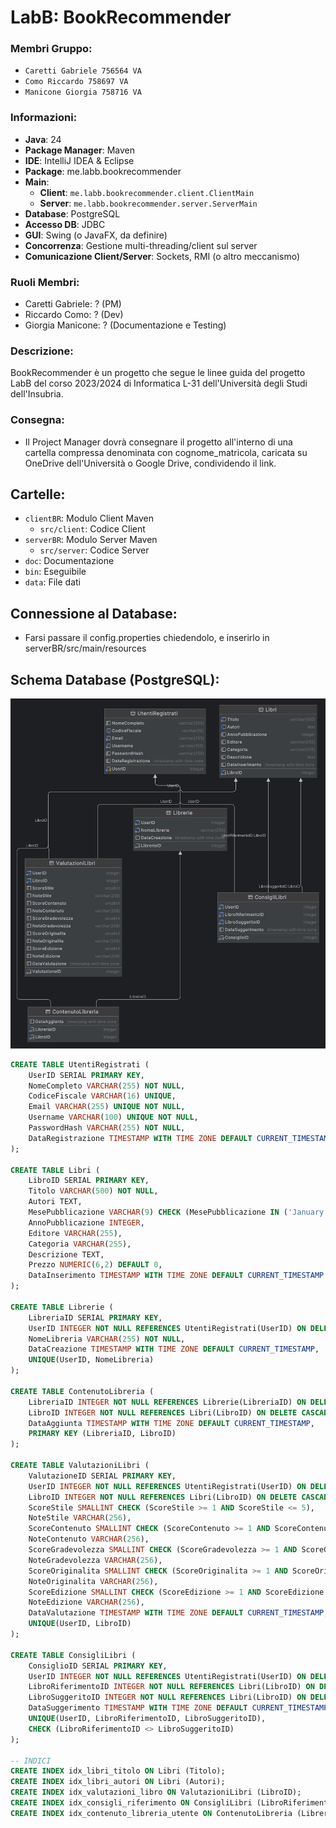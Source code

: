 # LabB: BookRecommender

### Membri Gruppo:
- `Caretti Gabriele 756564 VA`
- `Como Riccardo 758697 VA`
- `Manicone Giorgia 758716 VA`

### Informazioni:
- **Java**: 24
- **Package Manager**: Maven
- **IDE**: IntelliJ IDEA & Eclipse
- **Package**: me.labb.bookrecommender
- **Main**:
  - **Client**: `me.labb.bookrecommender.client.ClientMain`
  - **Server**: `me.labb.bookrecommender.server.ServerMain`
- **Database**: PostgreSQL
- **Accesso DB**: JDBC
- **GUI**: Swing (o JavaFX, da definire)
- **Concorrenza**: Gestione multi-threading/client sul server
- **Comunicazione Client/Server**: Sockets, RMI (o altro meccanismo)

### Ruoli Membri:
- Caretti Gabriele: ? (PM)
- Riccardo Como: ? (Dev)
- Giorgia Manicone: ? (Documentazione e Testing)

### Descrizione:
BookRecommender è un progetto che segue le linee guida del progetto
LabB del corso 2023/2024 di Informatica L-31 dell'Università degli Studi dell'Insubria.

### Consegna:
- Il Project Manager dovrà consegnare il progetto all'interno di una cartella compressa denominata con cognome_matricola, caricata su OneDrive dell'Università o Google Drive, condividendo il link.

## Cartelle:
- `clientBR`: Modulo Client Maven
  - `src/client`: Codice Client
- `serverBR`: Modulo Server Maven
  - `src/server`: Codice Server
- `doc`: Documentazione
- `bin`: Eseguibile
- `data`: File dati

## Connessione al Database:
- Farsi passare il config.properties chiedendolo, e inserirlo in serverBR/src/main/resources

## Schema Database (PostgreSQL):

![schema.png](img/schema.png)

```sql
CREATE TABLE UtentiRegistrati (
    UserID SERIAL PRIMARY KEY,
    NomeCompleto VARCHAR(255) NOT NULL,
    CodiceFiscale VARCHAR(16) UNIQUE,
    Email VARCHAR(255) UNIQUE NOT NULL,
    Username VARCHAR(100) UNIQUE NOT NULL,
    PasswordHash VARCHAR(255) NOT NULL,
    DataRegistrazione TIMESTAMP WITH TIME ZONE DEFAULT CURRENT_TIMESTAMP
);

CREATE TABLE Libri (
    LibroID SERIAL PRIMARY KEY,
    Titolo VARCHAR(500) NOT NULL,
    Autori TEXT,
    MesePubblicazione VARCHAR(9) CHECK (MesePubblicazione IN ('January', 'February', 'March', 'April', 'May', 'June', 'July', 'August', 'September', 'October', 'November', 'December')),
    AnnoPubblicazione INTEGER,
    Editore VARCHAR(255),
    Categoria VARCHAR(255),
    Descrizione TEXT,
    Prezzo NUMERIC(6,2) DEFAULT 0,
    DataInserimento TIMESTAMP WITH TIME ZONE DEFAULT CURRENT_TIMESTAMP
);

CREATE TABLE Librerie (
    LibreriaID SERIAL PRIMARY KEY,
    UserID INTEGER NOT NULL REFERENCES UtentiRegistrati(UserID) ON DELETE CASCADE,
    NomeLibreria VARCHAR(255) NOT NULL,
    DataCreazione TIMESTAMP WITH TIME ZONE DEFAULT CURRENT_TIMESTAMP,
    UNIQUE(UserID, NomeLibreria)
);

CREATE TABLE ContenutoLibreria (
    LibreriaID INTEGER NOT NULL REFERENCES Librerie(LibreriaID) ON DELETE CASCADE,
    LibroID INTEGER NOT NULL REFERENCES Libri(LibroID) ON DELETE CASCADE,
    DataAggiunta TIMESTAMP WITH TIME ZONE DEFAULT CURRENT_TIMESTAMP,
    PRIMARY KEY (LibreriaID, LibroID)
);

CREATE TABLE ValutazioniLibri (
    ValutazioneID SERIAL PRIMARY KEY,
    UserID INTEGER NOT NULL REFERENCES UtentiRegistrati(UserID) ON DELETE CASCADE,
    LibroID INTEGER NOT NULL REFERENCES Libri(LibroID) ON DELETE CASCADE,
    ScoreStile SMALLINT CHECK (ScoreStile >= 1 AND ScoreStile <= 5),
    NoteStile VARCHAR(256),
    ScoreContenuto SMALLINT CHECK (ScoreContenuto >= 1 AND ScoreContenuto <= 5),
    NoteContenuto VARCHAR(256),
    ScoreGradevolezza SMALLINT CHECK (ScoreGradevolezza >= 1 AND ScoreGradevolezza <= 5),
    NoteGradevolezza VARCHAR(256),
    ScoreOriginalita SMALLINT CHECK (ScoreOriginalita >= 1 AND ScoreOriginalita <= 5),
    NoteOriginalita VARCHAR(256),
    ScoreEdizione SMALLINT CHECK (ScoreEdizione >= 1 AND ScoreEdizione <= 5),
    NoteEdizione VARCHAR(256),
    DataValutazione TIMESTAMP WITH TIME ZONE DEFAULT CURRENT_TIMESTAMP,
    UNIQUE(UserID, LibroID)
);

CREATE TABLE ConsigliLibri (
    ConsiglioID SERIAL PRIMARY KEY,
    UserID INTEGER NOT NULL REFERENCES UtentiRegistrati(UserID) ON DELETE CASCADE,
    LibroRiferimentoID INTEGER NOT NULL REFERENCES Libri(LibroID) ON DELETE CASCADE,
    LibroSuggeritoID INTEGER NOT NULL REFERENCES Libri(LibroID) ON DELETE CASCADE,
    DataSuggerimento TIMESTAMP WITH TIME ZONE DEFAULT CURRENT_TIMESTAMP,
    UNIQUE(UserID, LibroRiferimentoID, LibroSuggeritoID),
    CHECK (LibroRiferimentoID <> LibroSuggeritoID)
);

-- INDICI
CREATE INDEX idx_libri_titolo ON Libri (Titolo);
CREATE INDEX idx_libri_autori ON Libri (Autori);
CREATE INDEX idx_valutazioni_libro ON ValutazioniLibri (LibroID);
CREATE INDEX idx_consigli_riferimento ON ConsigliLibri (LibroRiferimentoID);
CREATE INDEX idx_contenuto_libreria_utente ON ContenutoLibreria (LibreriaID);
```
